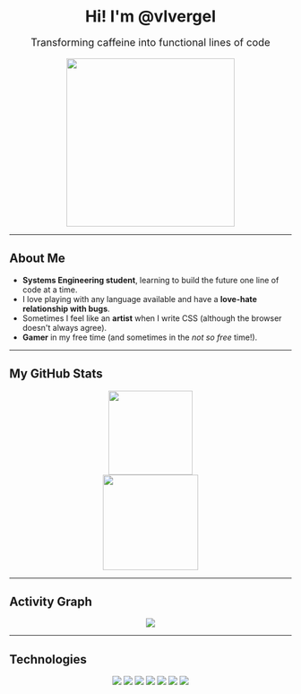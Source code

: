 <h1 align="center">Hi! I'm @vlvergel</h1>
<p align="center" style="font-size:18px;">Transforming caffeine into functional lines of code</p>

<div align="center">
  <img src="https://media.giphy.com/media/v1.Y2lkPTc5MGI3NjExdHpscTd1ZnpxaHdnMDFmeHN3dHkyc2Q2cGR1cmxlcWg5M3BrMXU1ZSZlcD12MV9naWZzX3NlYXJjaCZjdD1n/iUaDOqormK0U5yEdRT/giphy.gif" width="300">
</div>

---

## About Me
- **Systems Engineering student**, learning to build the future one line of code at a time.
- I love playing with any language available and have a **love-hate relationship with bugs**.
- Sometimes I feel like an **artist** when I write CSS (although the browser doesn't always agree).
- **Gamer** in my free time (and sometimes in the *not so free* time!).

---

## My GitHub Stats
<div align="center">
  <img src="https://github-readme-stats.vercel.app/api/top-langs/?username=VlVergel-U&layout=compact&theme=tokyonight" height="150">
  <br>
  <img src="https://github-readme-stats.vercel.app/api?username=VlVergel-U&show_icons=true&theme=tokyonight" height="170">
</div>

---

## Activity Graph
<div align="center">
  <img src="https://github-readme-activity-graph.vercel.app/graph?username=VlVergel-U&theme=react-dark&hide_border=true">
</div>

---

## Technologies
<div align="center">
  <img src="https://img.shields.io/badge/JavaScript-F7DF1E?style=for-the-badge&logo=javascript&logoColor=black">
  <img src="https://img.shields.io/badge/TypeScript-3178C6?style=for-the-badge&logo=typescript&logoColor=white">
  <img src="https://img.shields.io/badge/React-61DAFB?style=for-the-badge&logo=react&logoColor=black">
  <img src="https://img.shields.io/badge/Node.js-339933?style=for-the-badge&logo=node.js&logoColor=white">
  <img src="https://img.shields.io/badge/Express-000000?style=for-the-badge&logo=express&logoColor=white">
  <img src="https://img.shields.io/badge/MongoDB-47A248?style=for-the-badge&logo=mongodb&logoColor=white">
  <img src="https://img.shields.io/badge/PostgreSQL-336791?style=for-the-badge&logo=postgresql&logoColor=white">
</div>
